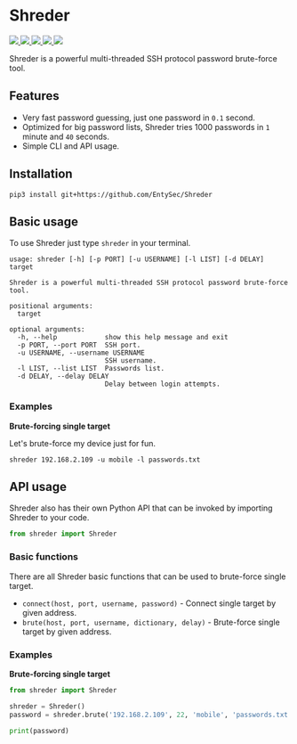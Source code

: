 # Shreder

<p>
    <a href="https://entysec.com">
        <img src="https://img.shields.io/badge/developer-EntySec-blue.svg">
    </a>
    <a href="https://github.com/EntySec/Shreder">
        <img src="https://img.shields.io/badge/language-Python-blue.svg">
    </a>
    <a href="https://github.com/EntySec/Shreder/forks">
        <img src="https://img.shields.io/github/forks/EntySec/Shreder?color=green">
    </a>
    <a href="https://github.com/EntySec/Shreder/stargazers">
        <img src="https://img.shields.io/github/stars/EntySec/Shreder?color=yellow">
    </a>
    <a href="https://www.codefactor.io/repository/github/EntySec/Shreder">
        <img src="https://www.codefactor.io/repository/github/EntySec/Shreder/badge">
    </a>
</p>

Shreder is a powerful multi-threaded SSH protocol password brute-force tool.

## Features

* Very fast password guessing, just one password in `0.1` second.
* Optimized for big password lists, Shreder tries 1000 passwords in `1` minute and `40` seconds.
* Simple CLI and API usage.

## Installation

```shell
pip3 install git+https://github.com/EntySec/Shreder
```

## Basic usage

To use Shreder just type `shreder` in your terminal.

```
usage: shreder [-h] [-p PORT] [-u USERNAME] [-l LIST] [-d DELAY] target

Shreder is a powerful multi-threaded SSH protocol password brute-force tool.

positional arguments:
  target

optional arguments:
  -h, --help            show this help message and exit
  -p PORT, --port PORT  SSH port.
  -u USERNAME, --username USERNAME
                        SSH username.
  -l LIST, --list LIST  Passwords list.
  -d DELAY, --delay DELAY
                        Delay between login attempts.
```

### Examples

**Brute-forcing single target**

Let's brute-force my device just for fun.

```shell
shreder 192.168.2.109 -u mobile -l passwords.txt
```

## API usage

Shreder also has their own Python API that can be invoked by importing Shreder to your code.

```python
from shreder import Shreder
```

### Basic functions

There are all Shreder basic functions that can be used to brute-force single target.

* `connect(host, port, username, password)` - Connect single target by given address.
* `brute(host, port, username, dictionary, delay)` - Brute-force single target by given address.

### Examples

**Brute-forcing single target**

```python
from shreder import Shreder

shreder = Shreder()
password = shreder.brute('192.168.2.109', 22, 'mobile', 'passwords.txt')

print(password)
```
